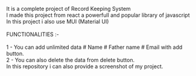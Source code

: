 It is a complete project of Record Keeping System
<br>
I made this project from react a powerfull and popular library of javascript
<br>
In this project i also use MUI (Material UI)
<br><br>
FUNCTIONALITIES :-
<br><br>
1 - You can add unlimited data   # Name   # Father name   # Email   with add button.
<br>
2 - You can also delete the data from delete button.
<br>
In this repository i can also provide a screenshot of my project.
